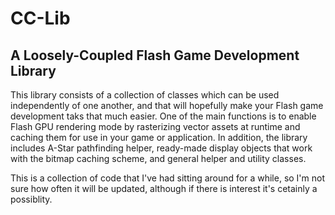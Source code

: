 CC-Lib
======

A Loosely-Coupled Flash Game Development Library
------

This library consists of a collection of classes which can be used independently of one another, and that will hopefully make your Flash game development taks that much easier. One of the main functions is to enable Flash GPU rendering mode by rasterizing vector assets at runtime and caching them for use in your game or application. In addition, the library includes A-Star pathfinding helper, ready-made display objects that work with the bitmap caching scheme, and general helper and utility classes.

This is a collection of code that I've had sitting around for a while, so I'm not sure how often it will be updated, although if there is interest it's cetainly a possiblity.